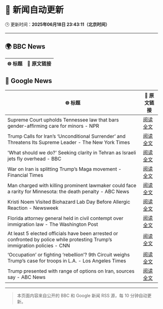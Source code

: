 # 🧠 新闻自动更新

🕒 更新时间：**2025年06月18日 23:43:11（北京时间）**

---

## 🌍 BBC News

| 🌐 标题 | 🔗 原文链接 |
|--------|-------------|

## 📰 Google News

| 🌐 标题 | 🔗 原文链接 |
|--------|-------------|
| Supreme Court upholds Tennessee law that bars gender-affirming care for minors - NPR | [阅读全文](https://news.google.com/rss/articles/CBMigwFBVV95cUxOSnBFaFhfWUdya194SGRZX0FiZWNwaEQzY3JIZEd3aFo5RnFJVWU5M2RVTVlXVEFJcDJWbEkyZWh2c1VaYjVPY2tTaGtZS3d1MWpMaWpRSWlHQ3EyM0dodDd0S25zWGJpWjFjY0ZjajA5WVF4aEZyQVRDVFIzTmJYN1pJdw?oc=5) |
| Trump Calls for Iran’s ‘Unconditional Surrender’ and Threatens Its Supreme Leader - The New York Times | [阅读全文](https://news.google.com/rss/articles/CBMiiAFBVV95cUxOQmE3bHhTZW5rTGhJaFFDT2JFc093Qngzem9pajVTanl1SEVrQ3dtajJZZDZaYjJxLXM4dFFIbkZjc1dMdDlIeGhiY1hUVUE2d2pjaG5ZNjkwYUJqc1JmWVJyM282ZnhzM3NDQlNYUnZwNXR3VlFodU80NlZ4dEtTTkF6R25wWnZN?oc=5) |
| 'What should we do?' Seeking clarity in Tehran as Israeli jets fly overhead - BBC | [阅读全文](https://news.google.com/rss/articles/CBMiWkFVX3lxTE9pS0VhZ2tLend5NW45Wm9nZDV3RjFpLV8tUnNyYU1PTUVJYWVrUU5BaXBtblphczBSc2ZuQXpCMnpHQzNja1ZHMUl4VXRZR21pV2tjcXRTWTA4QdIBX0FVX3lxTE5fZVBzMHNWQnNGbWtJT1NJWGJpeHBneExiUG01bnAxcEpJbmFwWEFtaWxqQ3VNcVRHajJMNW9VWllqdjZrT3NFN2RGR2Q4THhCWnF4Qi11enNYVEk4NzBR?oc=5) |
| War on Iran is splitting Trump’s Maga movement - Financial Times | [阅读全文](https://news.google.com/rss/articles/CBMicEFVX3lxTFBCSjJfbFJnaDdDUy0za1M4R3h1a1ZMU3VFcUxfaG5KYVRpWEhSMmNZX0JNN042YktacjdNUFVjQzhDQTY2S1VrdVQ3S3ZXbW9HanJ6LWozcWpOb3lkcTJsVnhKLThhRnk0ZURwc1BIdVQ?oc=5) |
| Man charged with killing prominent lawmaker could face a rarity for Minnesota: the death penalty - ABC News | [阅读全文](https://news.google.com/rss/articles/CBMiqgFBVV95cUxQcDNuVE9mNVdpMUQwMEFNOWlaTXVvUzVzTllWNzg2UTlsai04WWtYSGl6UzB1RUh6WFhFSkN0SHo0ZWllbXMtYjFoVUw5N0NHeHJwa0FjX3NtT3NCUmctbF9FdzFPejdtcEhzTEJmRVljMTNqUFNiQ1BjSXVXUVpVVXZsZW4yZ2JCN1pDZ202LWl0MW9mSVkxTkItN2RFT05kcnZ1T25USVNmd9IBrwFBVV95cUxQRFU0Ml94SmtPWll3QmU0eHd3eEVkcEd0OFpOTWN0TTRYQ01nRlF3cTVCVG5wXy1GVzJyNGl3ZlVITXZVU0lVd2tCWFdqYlFJd2tuWG0zd0EtZFlsSi1CS1Z0ZnlzWXdId2UzemFvQXQtdjVvMnVkXy13OEZyUjViaXhiSmZoRjhYclB3WV9PRzNXYXBMRmU2S3hwTG1IMkJ2dy16UXVRVVR3U20xTWJz?oc=5) |
| Kristi Noem Visited Biohazard Lab Day Before Allergic Reaction - Newsweek | [阅读全文](https://news.google.com/rss/articles/CBMinwFBVV95cUxOSWdJa1lFUFJ3bDVFU3lqSmRSZnI2VDZLcEJMRldfc3ZjVFdQRzhGekpGamNfZlVYTFp2T3NhWmNrVnBoNENCaG1CYVVUczNTSzY0S01Nc05LUVpjNXNPOHRoZm5yR3NGZngwR20yai04NVBTYlVreXJEeVEtNG1MWXM2NDNibkRvZnQtVnlvek9BTTZpV3pablQyM0FfTG8?oc=5) |
| Florida attorney general held in civil contempt over immigration law - The Washington Post | [阅读全文](https://news.google.com/rss/articles/CBMiqgFBVV95cUxObEx5QktCaGJKOWlHMEJxX2w1ZEpSMkFuYUJPcE1zTG9ic2JlMTJsTHcyNUNzUmJZTHNKZTQycXdrWmVlbXIzVDB3ZTNadWNDeUZ0SG11Tk1CYjl2aEIxYXJObEFsZU1pY3VYc0h6bkc1dTBQWUpkZTB6SE1IdXNoU1ozR0M2THBBTjdqS3d6TDNqc0pEaXBiSUNhMlJLZDJXRHFnSng5YmxZZw?oc=5) |
| At least 5 elected officials have been arrested or confronted by police while protesting Trump’s immigration policies - CNN | [阅读全文](https://news.google.com/rss/articles/CBMilAFBVV95cUxQM3JsVUlDLXBCUlAydkhQdlVyaFBxNFozd3hvcV9VRlhYb2hsT0VqOHRGN1NfeVJfcFZiVjJpOHdCdllDNkxjUFVQenRlZ1RRYkZYckFnN2NBSUJDMzRUeUtjdlppdGFjY3dfbWVObHNYS0NCVVJkWTg3NXg2dXQzeGNXN0lmT3dwRFVHMUtWTnVtY1ZZ0gGaAUFVX3lxTE9DcVRNWnFwSDhMa05NUk4xUFh3N0JHTFJ6Unh1bFlQcUxUZFRVVmZQX1BOSTFRQkZjaXFBeTFxa0ZKNW9IWnl5blR3TFdGYld3eGpPbnM4MHBiampjTmctNGRSVTdtazVsOTBjTGxudWM1eG9DbE1vci1KYlpteElOc1R1UTB0bjF5czZHNXMxYjE3MldUZjJPQ0E?oc=5) |
| ‘Occupation’ or fighting ‘rebellion’? 9th Circuit weighs Trump’s case for troops in L.A. - Los Angeles Times | [阅读全文](https://news.google.com/rss/articles/CBMimwFBVV95cUxQZS1jbHBScXpxSVNxRFF6VVQ5Uy1zU0U3cm5fU0NfUk96ckFEQjZtSDRROUVUYThxQ1ZpckFFVW5nZTJoNmF1bFFyeVVndjV1YUF1NExZOF8yU1B2YzVGajRoNGdxanBXMjhpUGZ4UkpZY3FOX1B3ZGxkMEpMLURYakRmNlZlZVpkemEwWVpoc20tSWxkeGFSeThiaw?oc=5) |
| Trump presented with range of options on Iran, sources say - ABC News | [阅读全文](https://news.google.com/rss/articles/CBMimAFBVV95cUxNREN4bTNMUnVpU1B4dFVFbnFrYl9IX0VlZHZsLTdjQVdXS0NWMXdFdGw4ekhDT0pZWEJWV08zNld0UVA1cnpHbUZQUG9vTmI3X3FHdHI1R2FqMjVyOGI2eV9tQ3YwQkNwY24zNWh6a3M3TnBTM1AxUHVUM0JYM3lMYlRsMEVZa0JXTEFnN2xJcFdsZjM1MWxjbtIBngFBVV95cUxNZk1sUGtjcnJ3dlFHZklUR2dwclRybHo5eXhBbFJrTUVkSFdoZHYxaS1NVXhTaXNKNFV0bk5SMkZoYmJybHNCZnJHeV91aVh5V3pSWjlqM3pPRy1hWmhRaDF2LVZkeGNnUklxNVNSbEttVFFwLWpPb1hmR0Q1TUk3NzhyWWtGZG1KTWdlbEVab2JHUFJsUVFnTldhQnRvdw?oc=5) |

---
> 本页面内容来自公开的 BBC 和 Google 新闻 RSS 源，每 10 分钟自动更新。